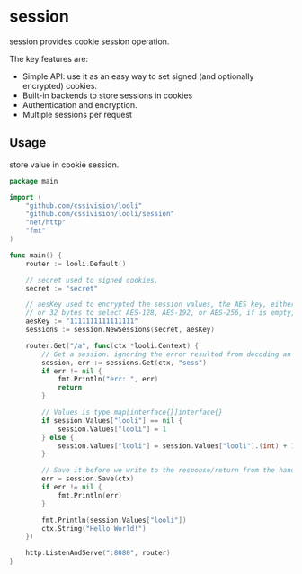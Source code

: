 # session

session provides cookie session operation.

The key features are: 
* Simple API: use it as an easy way to set signed (and optionally encrypted) cookies.
* Built-in backends to store sessions in cookies
* Authentication and encryption.
* Multiple sessions per request

## Usage

store value in cookie session.

```go
package main

import (
	"github.com/cssivision/looli"
	"github.com/cssivision/looli/session"
	"net/http"
	"fmt"
)

func main() {
	router := looli.Default()

	// secret used to signed cookies, 
	secret := "secret"

	// aesKey used to encrypted the session values, the AES key, either 16, 24, 
	// or 32 bytes to select AES-128, AES-192, or AES-256, if is empty, will not encrypted session values.
	aesKey := "1111111111111111"
	sessions := session.NewSessions(secret, aesKey)

	router.Get("/a", func(ctx *looli.Context) {
		// Get a session. ignoring the error resulted from decoding an existing session: Get() always returns a session, even if empty.
		session, err := sessions.Get(ctx, "sess")
		if err != nil {
			fmt.Println("err: ", err)
			return
		}

		// Values is type map[interface{}]interface{}
		if session.Values["looli"] == nil {
			session.Values["looli"] = 1
		} else {
			session.Values["looli"] = session.Values["looli"].(int) + 1
		}

		// Save it before we write to the response/return from the handler.
		err = session.Save(ctx)
		if err != nil {
			fmt.Println(err)
		}

		fmt.Println(session.Values["looli"])
		ctx.String("Hello World!")
	})

	http.ListenAndServe(":8080", router)
}
```